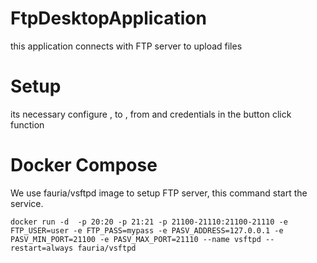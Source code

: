 # FtpDesktopApplication
this application connects with FTP server to upload files

# Setup
its necessary configure , to , from and credentials in the button click function

# Docker Compose 
We use fauria/vsftpd  image to setup FTP server, this command start the service.
```
docker run -d  -p 20:20 -p 21:21 -p 21100-21110:21100-21110 -e FTP_USER=user -e FTP_PASS=mypass -e PASV_ADDRESS=127.0.0.1 -e PASV_MIN_PORT=21100 -e PASV_MAX_PORT=21110 --name vsftpd --restart=always fauria/vsftpd
```
